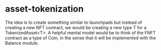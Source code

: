 # asset-tokenization
The idea is to create something similar to launchpads but instead of creating a new NFT contract, we would be creating a new type T for a TokenizedAsset&lt;T>. A helpful mental model would be to think of the FNFT contract as a type of Coin, in the sense that it will be implemented with the Balance module. 
